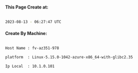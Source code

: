 
   
#### This Page Create at:

```bash

2023-08-13 - 06:27:47 UTC

```

#### Create By Machine:

```bash

Host Name : fv-az351-978

platform  : Linux-5.15.0-1042-azure-x86_64-with-glibc2.35

Ip Local  : 10.1.0.101

```

